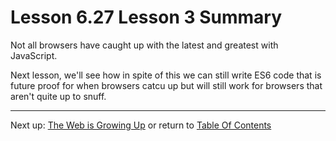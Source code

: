 # Lesson 6.27 Lesson 3 Summary

Not all browsers have caught up with the latest and greatest with JavaScript.

Next lesson, we'll see how in spite of this we can still write ES6 code that is future proof for when browsers catcu up but will still work for browsers that aren't quite up to snuff.

- - -
Next up: [The Web is Growing Up](ND024_Part3_Lesson07_01.md) or return to [Table Of Contents](./ND024_TableOfContents.md)
